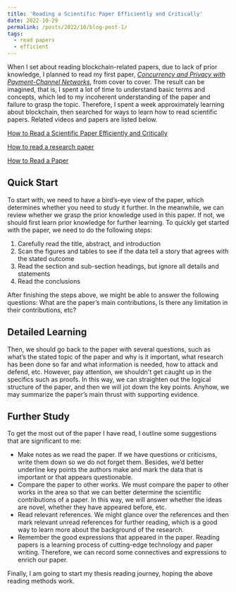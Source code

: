 ```yaml
---
title: 'Reading a Scientific Paper Efficiently and Critically'
date: 2022-10-29
permalink: /posts/2022/10/blog-post-1/
tags:
  - read papers
  - efficient
---
```


When I set about reading blockchain-related papers, due to lack of prior knowledge, I planned to read my first paper, [*Concurrency and Privacy with Payment-Channel Networks*](https://dl.acm.org/doi/10.1145/3133956.3134096), from cover to cover. The result can be imagined, that is, I spent a lot of time to understand basic terms and concepts, which led to my incoherent understanding of the paper and failure to grasp the topic. Therefore, I spent a week approximately learning about blockchain, then searched for ways to learn how to read scientific papers. Related videos and papers are listed below.

[How to Read a Scientific Paper Efficiently and Critically](https://www.youtube.com/watch?v=lXJeU2dzzWo)

[How to read a research paper](https://www.eecs.harvard.edu/~michaelm/postscripts/ReadPaper.pdf)

[How to Read a Paper](https://web.stanford.edu/class/ee384m/Handouts/HowtoReadPaper.pdf)

## Quick Start

To start with, we need to have a bird’s-eye view of the paper, which determines whether you need to study it further. In the meanwhile, we can review whether we grasp the prior knowledge used in this paper. If not, we should first learn prior knowledge for further learning. To quickly get started with the paper, we need to do the following steps:

  1. Carefully read the title, abstract, and introduction
  2. Scan the figures and tables to see if the data tell a story that agrees with the stated outcome
  3. Read the section and sub-section headings, but ignore all details and statements
  4. Read the conclusions

After finishing the steps above, we might be able to answer the following questions: What are the paper’s main contributions, Is there any limitation in their contributions, etc?

## Detailed Learning

Then, we should go back to the paper with several questions, such as what’s the stated topic of the paper and why is it important, what research has been done so far and what information is needed, how to attack and defend, etc. However, pay attention, we shouldn't get caught up in the specifics such as proofs. In this way, we can straighten out the logical structure of the paper, and then we will jot down the key points. Anyhow, we may summarize the paper’s main thrust with supporting evidence.

## Further Study

To get the most out of the paper I have read, I outline some suggestions that are significant to me:

  - Make notes as we read the paper. If we have questions or criticisms, write them down so we do not forget them. Besides, we’d better underline key points the authors make and mark the data that is important or that appears questionable.
  - Compare the paper to other works. We must compare the paper to other works in the area so that we can better determine the scientific contributions of a paper. In this way, we will answer whether the ideas are novel, whether they have appeared before, etc.
  - Read relevant references. We might glance over the references and then mark relevant unread references for further reading, which is a good way to learn more about the background of the research.
  - Remember the good expressions that appeared in the paper. Reading papers is a learning process of cutting-edge technology and paper writing. Therefore, we can record some connectives and expressions to enrich our paper.

Finally, I am going to start my thesis reading journey, hoping the above reading methods work.

